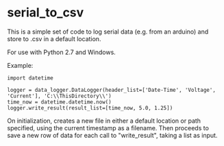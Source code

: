 # serial_to_csv
This is a simple set of code to log serial data (e.g. from an arduino) and store to .csv in a default location.

For use with Python 2.7 and Windows.

Example:
```import data_logger
import datetime

logger = data_logger.DataLogger(header_list=['Date-Time', 'Voltage', 'Current'], 'C:\\ThisDirectory\\')
time_now = datetime.datetime.now()
logger.write_result(result_list=[time_now, 5.0, 1.25])
```
On initialization, creates a new file in either a default location or path specified, using the current timestamp as a filename. Then proceeds to save a new row of data for each call to "write_result", taking a list as input.
